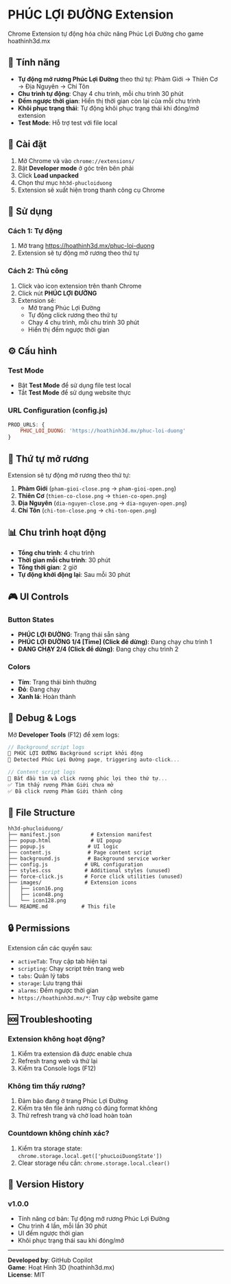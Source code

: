 # PHÚC LỢI ĐƯỜNG Extension

Chrome Extension tự động hóa chức năng Phúc Lợi Đường cho game hoathinh3d.mx

## 🎁 Tính năng

- **Tự động mở rương Phúc Lợi Đường** theo thứ tự: Phàm Giới → Thiên Cơ → Địa Nguyên → Chí Tôn
- **Chu trình tự động**: Chạy 4 chu trình, mỗi chu trình 30 phút
- **Đếm ngược thời gian**: Hiển thị thời gian còn lại của mỗi chu trình
- **Khôi phục trạng thái**: Tự động khôi phục trạng thái khi đóng/mở extension
- **Test Mode**: Hỗ trợ test với file local

## 🚀 Cài đặt

1. Mở Chrome và vào `chrome://extensions/`
2. Bật **Developer mode** ở góc trên bên phải
3. Click **Load unpacked**
4. Chọn thư mục `hh3d-phucloiduong`
5. Extension sẽ xuất hiện trong thanh công cụ Chrome

## 📱 Sử dụng

### Cách 1: Tự động
1. Mở trang https://hoathinh3d.mx/phuc-loi-duong
2. Extension sẽ tự động mở rương theo thứ tự

### Cách 2: Thủ công  
1. Click vào icon extension trên thanh Chrome
2. Click nút **PHÚC LỢI ĐƯỜNG**
3. Extension sẽ:
   - Mở trang Phúc Lợi Đường
   - Tự động click rương theo thứ tự
   - Chạy 4 chu trình, mỗi chu trình 30 phút
   - Hiển thị đếm ngược thời gian

## ⚙️ Cấu hình

### Test Mode
- Bật **Test Mode** để sử dụng file test local
- Tắt **Test Mode** để sử dụng website thực

### URL Configuration (config.js)
```javascript
PROD_URLS: {
    PHUC_LOI_DUONG: 'https://hoathinh3d.mx/phuc-loi-duong'
}
```

## 🔧 Thứ tự mở rương

Extension sẽ tự động mở rương theo thứ tự:

1. **Phàm Giới** (`pham-gioi-close.png` → `pham-gioi-open.png`)
2. **Thiên Cơ** (`thien-co-close.png` → `thien-co-open.png`)  
3. **Địa Nguyên** (`dia-nguyen-close.png` → `dia-nguyen-open.png`)
4. **Chí Tôn** (`chi-ton-close.png` → `chi-ton-open.png`)

## 📊 Chu trình hoạt động

- **Tổng chu trình**: 4 chu trình
- **Thời gian mỗi chu trình**: 30 phút
- **Tổng thời gian**: 2 giờ
- **Tự động khởi động lại**: Sau mỗi 30 phút

## 🎮 UI Controls

### Button States
- **PHÚC LỢI ĐƯỜNG**: Trạng thái sẵn sàng
- **PHÚC LỢI ĐƯỜNG 1/4 [Time] (Click để dừng)**: Đang chạy chu trình 1
- **ĐANG CHẠY 2/4 (Click để dừng)**: Đang chạy chu trình 2

### Colors
- **Tím**: Trạng thái bình thường
- **Đỏ**: Đang chạy  
- **Xanh lá**: Hoàn thành

## 🐛 Debug & Logs

Mở **Developer Tools** (F12) để xem logs:

```javascript
// Background script logs
🚀 PHÚC LỢI ĐƯỜNG Background script khởi động
🎁 Detected Phúc Lợi Đường page, triggering auto-click...

// Content script logs  
🎁 Bắt đầu tìm và click rương phúc lợi theo thứ tự...
✅ Tìm thấy rương Phàm Giới chưa mở
✅ Đã click rương Phàm Giới thành công
```

## 📁 File Structure

```
hh3d-phucloiduong/
├── manifest.json          # Extension manifest
├── popup.html             # UI popup  
├── popup.js              # UI logic
├── content.js            # Page content script
├── background.js         # Background service worker
├── config.js            # URL configuration
├── styles.css           # Additional styles (unused)
├── force-click.js       # Force click utilities (unused)
├── images/              # Extension icons
│   ├── icon16.png
│   ├── icon48.png  
│   └── icon128.png
└── README.md           # This file
```

## 🔒 Permissions

Extension cần các quyền sau:
- `activeTab`: Truy cập tab hiện tại
- `scripting`: Chạy script trên trang web  
- `tabs`: Quản lý tabs
- `storage`: Lưu trạng thái
- `alarms`: Đếm ngược thời gian
- `https://hoathinh3d.mx/*`: Truy cập website game

## 🆘 Troubleshooting

### Extension không hoạt động?
1. Kiểm tra extension đã được enable chưa
2. Refresh trang web và thử lại
3. Kiểm tra Console logs (F12)

### Không tìm thấy rương?
1. Đảm bảo đang ở trang Phúc Lợi Đường
2. Kiểm tra tên file ảnh rương có đúng format không
3. Thử refresh trang và chờ load hoàn toàn

### Countdown không chính xác?
1. Kiểm tra storage state: `chrome.storage.local.get(['phucLoiDuongState'])`
2. Clear storage nếu cần: `chrome.storage.local.clear()`

## 📝 Version History

### v1.0.0
- Tính năng cơ bản: Tự động mở rương Phúc Lợi Đường
- Chu trình 4 lần, mỗi lần 30 phút
- UI đếm ngược thời gian
- Khôi phục trạng thái sau khi đóng/mở

---

**Developed by**: GitHub Copilot  
**Game**: Hoạt Hình 3D (hoathinh3d.mx)  
**License**: MIT
